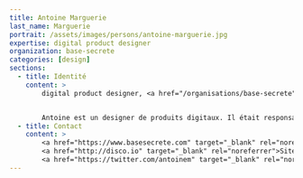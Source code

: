 ```yaml
---
title: Antoine Marguerie
last_name: Marguerie
portrait: /assets/images/persons/antoine-marguerie.jpg
expertise: digital product designer
organization: base-secrete
categories: [design]
sections:
  - title: Identité
    content: >
        digital product designer, <a href="/organisations/base-secrete">Base secrète</a>


        Antoine est un designer de produits digitaux. Il était responsable du produit et du design chez Official.fm quand il a travaillé avec Alexis pour la première fois. Avant cela, il a notamment participé à la création de Fairtilizer.com, un service pionnier dans l'hébergement de musique, et de netvibes.com, la page de démarrage aux multiples récompenses.
  - title: Contact
    content: >
        <a href="https://www.basesecrete.com" target="_blank" rel="noreferrer">Site Base secrète</a> –
        <a href="http://disco.io" target="_blank" rel="noreferrer">Site disco.io</a> –
        <a href="https://twitter.com/antoinem" target="_blank" rel="noreferrer">Twitter</a>
---
```

